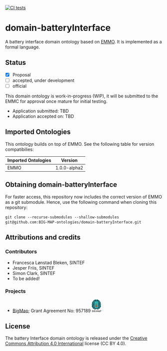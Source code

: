 [![CI tests](https://github.com/emmo-repo/domain-crystallography/workflows/CI%20tests/badge.svg)](https://github.com/emmo-repo/domain-crystallography/actions/)


domain-batteryInterface
======================
A battery interface domain ontology based on [EMMO][1]. It is implemented as a formal language.


Status
------
- [x] Proposal
- [ ] accepted, under development
- [ ] official

This domain ontology is work-in-progress (WIP), it will be submitted to the
 EMMC for approval once mature for initial testing.

* Application submitted: TBD
* Application accepted on: TBD


Imported Ontologies
-------------------
This ontology builds on top of EMMO. See the following table for version
compatibilies:

| Imported Ontologies | Version           |
| ------------------- | ----------------- |
| EMMO                | 1.0.0-alpha2      |


Obtaining domain-batteryInterface
--------------------------------
For faster access, this repository now includes the correct version of
EMMO as a git submodule.  Hence, use the following command when
cloning this repository:

    git clone --recurse-submodules --shallow-submodules git@github.com:BIG-MAP-ontologies/domain-batteryInterface.git



Attributions and credits
------------------------

### Contributors
- Francesca Lønstad Bleken, SINTEF
- Jesper Friis, SINTEF
- Simon Clark, SINTEF
- To be added!

### Projects
- [BigMap](http://www.big-map.eu/);
  Grant Agreement No: 957189
  <img src="bigmap.png" width="30">


License
-------
The battery Interface domain ontology is released under the [Creative
Commons Attribution 4.0 International](https://creativecommons.org/licenses/by/4.0/legalcode) license (CC BY 4.0).


[1]: https://github.com/emmo-repo/EMMO
